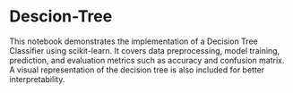# Descion-Tree
This notebook demonstrates the implementation of a Decision Tree Classifier using scikit-learn. It covers data preprocessing, model training, prediction, and evaluation metrics such as accuracy and confusion matrix. A visual representation of the decision tree is also included for better interpretability.
